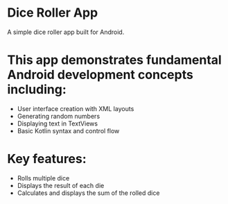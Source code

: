 # Dice Roller App
A simple dice roller app built for Android.

# This app demonstrates fundamental Android development concepts including:

- User interface creation with XML layouts
- Generating random numbers
- Displaying text in TextViews
- Basic Kotlin syntax and control flow

# Key features:

- Rolls multiple dice
- Displays the result of each die
- Calculates and displays the sum of the rolled dice
